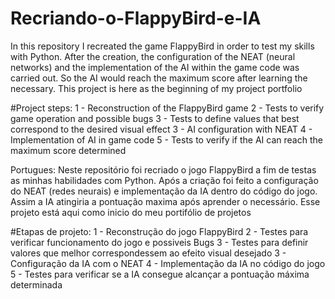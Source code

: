 # Recriando-o-FlappyBird-e-IA
In this repository I recreated the game FlappyBird in order to test my skills with Python.
After the creation, the configuration of the NEAT (neural networks) and the implementation of the AI within the game code was carried out. 
So the AI would reach the maximum score after learning the necessary.
This project is here as the beginning of my project portfolio

#Project steps:
1 - Reconstruction of the FlappyBird game
2 - Tests to verify game operation and possible bugs
  3 - Tests to define values that best correspond to the desired visual effect
3 - AI configuration with NEAT
4 - Implementation of AI in game code
5 - Tests to verify if the AI can reach the maximum score determined

Portugues:
Neste repositório foi recriado o jogo FlappyBird a fim de testas as minhas habilidades com Python. 
Após a criação foi feito a configuração do NEAT (redes neurais) e implementação da IA dentro do código do jogo. 
Assim a IA atingiria a pontuação maxima após aprender o necessário. 
Esse projeto está aqui como inicio do meu portifólio de projetos

#Etapas de projeto:
	1 - Reconstrução do jogo FlappyBird
	2 - Testes para verificar funcionamento do jogo e possiveis Bugs
  3 - Testes para definir valores que melhor correspondessem ao efeito visual desejado
	3 - Configuração da IA com o NEAT
	4 - Implementação da IA no código do jogo
	5 - Testes para verificar se a IA consegue alcançar a pontuação máxima determinada

